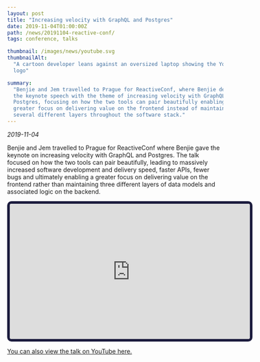```yaml
---
layout: post
title: "Increasing velocity with GraphQL and Postgres"
date: 2019-11-04T01:00:00Z
path: /news/20191104-reactive-conf/
tags: conference, talks

thumbnail: /images/news/youtube.svg
thumbnailAlt:
  "A cartoon developer leans against an oversized laptop showing the YouTube
  logo"

summary:
  "Benjie and Jem travelled to Prague for ReactiveConf, where Benjie delivered
  the keynote speech with the theme of increasing velocity with GraphQL and
  Postgres, focusing on how the two tools can pair beautifully enabling a
  greater focus on delivering value on the frontend instead of maintaining
  several different layers throughout the software stack."
---
```


_2019-11-04_

Benjie and Jem travelled to Prague for ReactiveConf where Benjie gave the
keynote on increasing velocity with GraphQL and Postgres. The talk focused on
how the two tools can pair beautifully, leading to massively increased software
development and delivery speed, faster APIs, fewer bugs and ultimately enabling
a greater focus on delivering value on the frontend rather than maintaining
three different layers of data models and associated logic on the backend.

<div class="tc">
<iframe 
width="560"
height="315"
src="https://www.youtube-nocookie.com/embed/BNLcHlMn5X4"
title="YouTube video player"
frameborder="1" 
style="border: 6px solid #1b1b3d; border-radius: 10px"
allow="accelerometer; clipboard-write; encrypted-media; gyroscope; picture-in-picture"
allowfullscreen>
</iframe>
</div>

[You can also view the talk on YouTube here.](https://www.youtube.com/watch?v=BNLcHlMn5X4)
